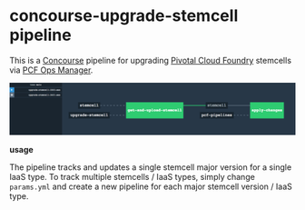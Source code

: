 # concourse-upgrade-stemcell pipeline

This is a [Concourse](https://concourse.ci) pipeline for upgrading [Pivotal Cloud Foundry](https://pivotal.io/platform) stemcells via [PCF Ops Manager](https://network.pivotal.io/products/ops-manager).

![](upgrade-stemcells.png)

**usage**

The pipeline tracks and updates a single stemcell major version for a single IaaS type. To track multiple stemcells / IaaS types, simply change `params.yml` and create a new pipeline for each major stemcell version / IaaS type.

